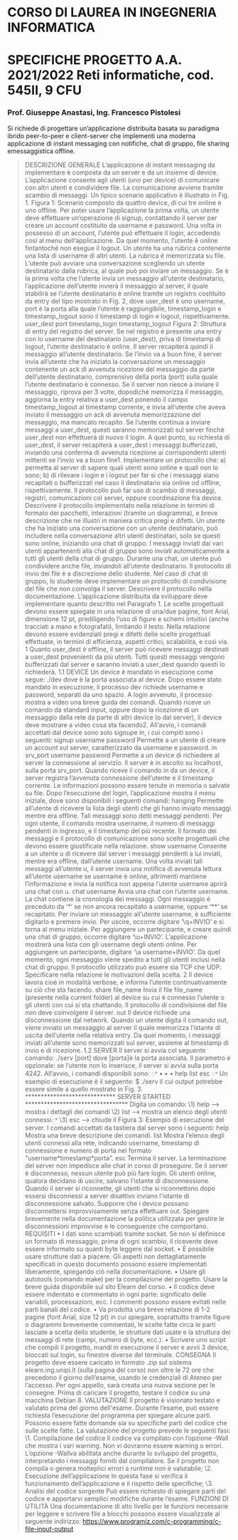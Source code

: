 # CORSO DI LAUREA IN INGEGNERIA INFORMATICA 
# SPECIFICHE PROGETTO A.A. 2021/2022 Reti informatiche, cod. 545II, 9 CFU 
### Prof. Giuseppe Anastasi, Ing. Francesco Pistolesi 
Si richiede di progettare un’applicazione distribuita basata su paradigma ibrido peer-to-peer e client-server che implementi una moderna applicazione di instant messaging con notifiche, chat di gruppo, file sharing emessaggistica offline. 
> DESCRIZIONE GENERALE L’applicazione di instant messaging da implementare è composta da un server e da un insieme di device. L’applicazione consente agli utenti (uno per device) di comunicare con altri utenti e condividere file. La comunicazione avviene tramite scambio di messaggi. Un tipico scenario applicativo è illustrato in Fig. 1. Figura 1: Scenario composto da quattro device, di cui tre online e uno offline. Per poter usare l’applicazione la prima volta, un utente deve effettuare un’operazione di signup, contattando il server per creare un account costituito da username e password. Una volta in possesso di un account, l’utente può effettuare il login, accedendo così al menu dell’applicazione. Da quel momento, l’utente è online fintantoché non esegue il logout. Un utente ha una rubrica contenente una lista di username di altri utenti. La rubrica è memorizzata su file. L’utente può avviare una conversazione scegliendo un utente destinatario dalla rubrica, al quale può poi inviare un messaggio. Se è la prima volta che l’utente invia un messaggio all’utente destinatario, l’applicazione dell’utente invierà il messaggio al server, il quale stabilirà se l’utente destinatario è online tramite un registro costituito da entry del tipo mostrato in Fig. 2, dove user\_dest è uno username, port è la porta alla quale l’utente è raggiungibile, timestamp\_login e timestamp\_logout sono il timestamp di login e logout, rispettivamente. user\_dest port timestamp\_login timestamp\_logout Figura 2: Struttura di entry del registro del server. Se nel registro è presente una entry con lo username del destinatario (user\_dest), priva di timestamp di logout, l’utente destinatario è online. Il server recapiterà quindi il messaggio all’utente destinatario. Se l’invio va a buon fine, il server invia all’utente che ha iniziato la conversazione un messaggio contenente un ack di avvenuta ricezione del messaggio da parte dell’utente destinatario, comprensivo della porta (port) sulla quale l’utente destinatario è connesso. Se il server non riesce a inviare il messaggio, riprova per 3 volte, dopodiché memorizza il messaggio, aggiorna la entry relativa a user\_dest ponendo il campo timestamp\_logout al timestamp corrente, e invia all’utente che aveva inviato il messaggio un ack di avvenuta memorizzazione del messaggio, ma mancato recapito. Se l’utente continua a inviare messaggi a user\_dest, questi saranno memorizzati sul server finché user\_dest non effettuerà di nuovo il login. A quel punto, su richiesta di user\_dest, il server recapiterà a user\_dest i messaggi bufferizzati, inviando una conferma di avvenuta ricezione ai corrispondenti utenti mittenti se l’invio va a buon fine1. Implementare un protocollo che: a) permetta al server di sapere quali utenti sono online e quali non lo sono; b) di rilevare i login e i logout per far sì che i messaggi siano recapitati o bufferizzati nel caso il destinatario sia online od offline, rispettivamente. Il protocollo può far uso di scambio di messaggi, registri, comunicazioni col server, oppure coordinazione fra device. Descrivere il protocollo implementato nella relazione in termini di formato dei pacchetti, interazioni (tramite un diagramma), e breve descrizione che ne illustri in maniera critica pregi e difetti. Un utente che ha iniziato una conversazione con un utente destinatario, può includere nella conversazione altri utenti destinatari, solo se questi sono online, iniziando una chat di gruppo. I messaggi inviati dai vari utenti appartenenti alla chat di gruppo sono inviati automaticamente a tutti gli utenti della chat di gruppo. Durante una chat, un utente può condividere anche file, inviandoli all’utente destinatario. Il protocollo di invio dei file è a discrezione dello studente. Nel caso di chat di gruppo, lo studente deve implementare un protocollo di condivisione del file che non coinvolga il server. Descrivere il protocollo nella documentazione. L’applicazione distribuita da sviluppare deve implementare quanto descritto nel Paragrafo 1. Le scelte progettuali devono essere spiegate in una relazione di una/due pagine, font Arial, dimensione 12 pt, prediligendo l’uso di figure e schemi intuitivi (anche tracciati a mano e fotografati), limitando il testo. Nella relazione devono essere evidenziati pregi e difetti delle scelte progettuali effettuate, in termini di efficienza, aspetti critici, scalabilità, e così via. 1 Quanto user\_dest è offline, il server può ricevere messaggi destinati a user\_dest provenienti da più utenti. Tutti questi messaggi vengono bufferizzati dal server e saranno inviati a user\_dest quando questi lo richiederà. 1.1 DEVICE Un device è mandato in esecuzione come segue: ./dev <porta> dove <porta> è la porta associata al device. Dopo essere stato mandato in esecuzione, il processo dev richiede username e password, separati da uno spazio. A login avvenuto, il processo mostra a video una breve guida dei comandi. Quando riceve un comando da standard input, oppure dopo la ricezione di un messaggio dalla rete da parte di altri device (o dal server), il device deve mostrare a video cosa sta facendo2. All’avvio, i comandi accettati dal device sono solo signupe in, i cui compiti sono i seguenti: signup username password Permette a un utente di creare un account sul server, caratterizzato da username e password. in srv\_port username password Permette a un device di richiedere al server la connessione al servizio. Il server è in ascolto su localhost, sulla porta srv\_port. Quando riceve il comando in da un device, il server registra l’avvenuta connessione dell’utente e il timestamp corrente. Le informazioni possono essere tenute in memoria o salvate su file. Dopo l’esecuzione del login, l’applicazione mostra il menu iniziale, dove sono disponibili i seguenti comandi: hanging Permette all’utente di ricevere la lista degli utenti che gli hanno inviato messaggi mentre era offline. Tali messaggi sono detti messaggi pendenti. Per ogni utente, il comando mostra username, il numero di messaggi pendenti in ingresso, e il timestamp del più recente. Il formato dei messaggi e il protocollo di comunicazione sono scelte progettuali che devono essere giustificate nella relazione. show username Consente a un utente u di ricevere dal server i messaggi pendenti a lui inviati, mentre era offline, dall’utente username. Una volta inviati tali messaggi all’utente u, il server invia una notifica di avvenuta lettura all’utente username se username è online, altrimenti mantiene l’informazione e invia la notifica non appena l’utente username aprirà una chat con u. chat username Avvia una chat con l’utente username. La chat contiene la cronologia dei messaggi. Ogni messaggio è preceduto da ‘\*’ se non ancora recapitato a username, oppure ‘\*\*’ se recapitato. Per inviare un messaggio all’utente username, è sufficiente digitarlo e premere invio. Per uscire, occorre digitare ‘\q+INVIO’ e si torna al menu iniziale. Per aggiungere un partecipante, e creare quindi una chat di gruppo, occorre digitare ‘\u+INVIO’. L’applicazione mostrerà una lista con gli username degli utenti online. Per aggiungere un partecipante, digitare ‘\a username+INVIO’. Da quel momento, ogni messaggio viene spedito a tutti gli utenti inclusi nella chat di gruppo. Il protocollo utilizzato può essere sia TCP che UDP. Specificare nella relazione le motivazioni della scelta. 2 Il device lavora cioè in modalità verbose, e informa l’utente continuativamente su ciò che sta facendo. share file\_name Invia il file file\_name (presente nella current folder) al device su cui è connesso l’utente o gli utenti con cui si sta chattando. Il protocollo di condivisione del file non deve coinvolgere il server. out Il device richiede una disconnessione dal network. Quando un utente digita il comando out, viene inviato un messaggio al server il quale memorizza l’istante di uscita dell’utente nella relativa entry. Da quel momento, i messaggi inviati all’utente sono memorizzati sul server, assieme al timestamp di invio e di ricezione. 1.2 SERVER Il server si avvia col seguente comando: ./serv [port] dove [porta]è la porta associata. Il parametro è opzionale: se l’utente non lo inserisce, il server si avvia sulla porta 4242. All’avvio, i comandi disponibili sono: ꢀ • • • help list esc ꢀ Un esempio di esecuzione è il seguente: $ ./serv il cui output potrebbe essere simile a quello mostrato in Fig. 3. \*\*\*\*\*\*\*\*\*\*\*\*\*\*\*\*\*\*\*\*\*\*\*\*\*\*\*\*\* SERVER STARTED \*\*\*\*\*\*\*\*\*\*\*\*\*\*\*\*\*\*\*\*\*\*\*\*\*\*\*\*\*\*\*\*\* Digita un comando: \1) help --> mostra i dettagli dei comandi \2) list --> mostra un elenco degli utenti connessiꢀ \3) esc --> chiude il Figura 3: Esempio di esecuzione del server. I comandi accettati da tastiera dal server sono i seguenti: help Mostra una breve descrizione dei comandi. list Mostra l’elenco degli utenti connessi alla rete, indicando username, timestamp di connessione e numero di porta nel formato “username\*timestamp\*porta”. esc Termina il server. La terminazione del server non impedisce alle chat in corso di proseguire. Se il server è disconnesso, nessun utente può più fare login. Gli utenti online, qualora decidano di uscire, salvano l’istante di disconnessione. Quando il server si riconnette, gli utenti che si riconnettono dopo essersi disconnessi a server disattivo inviano l’istante di disconnessione salvato. Supporre che i device possano disconnettersi improvvisamente senza effettuare out. Spiegare brevemente nella documentazione la politica utilizzata per gestire le disconnessioni improvvise e le conseguenze che comportano. REQUISITI • I dati sono scambiati tramite socket. Se non si definisce un formato di messaggio, prima di ogni scambio, il ricevente deve essere informato su quanti byte leggere dal socket. • È possibile usare strutture dati a piacere. Gli aspetti non dettagliatamente specificati in questo documento possono essere implementati liberamente, spiegando ciò nella documentazione. • Usare gli autotools (comando make) per la compilazione del progetto. Usare la breve guida disponibile sul sito Elearn del corso. • Il codice deve essere indentato e commentato in ogni parte: significato delle variabili, processazioni, ecc. I commenti possono essere evitati nelle parti banali del codice. • Va prodotta una breve relazione di 1-2 pagine (font Arial, size 12 pt) in cui spiegare, soprattutto tramite figure o diagrammi brevemente commentati, le scelte fatte circa le parti lasciate a scelta dello studente, le strutture dati usate e la struttura dei messaggi di rete (campi, numero di byte, ecc.). • Scrivere uno script che compili il progetto, mandi in esecuzione il server e avvii 3 device, bloccati sul login, su finestre diverse del terminale. CONSEGNA Il progetto deve essere caricato in formato .zip sul sistema elearn.ing.unipi.it (sulla pagina del corso) non oltre le 72 ore che precedono il giorno dell’esame, usando le credenziali di Ateneo per l’accesso. Per ogni appello, sarà creata una nuova sezione per le consegne. Prima di caricare il progetto, testare il codice su una macchina Debian 8. VALUTAZIONE Il progetto è visionato testato e valutato prima del giorno dell'esame. Durante l’esame, può essere richiesta l’esecuzione del programma per spiegare alcune parti. Possono essere fatte domande sia su specifiche parti del codice che sulle scelte fatte. La valutazione del progetto prevede le seguenti fasi: \1. Compilazione del codice Il codice va compilato con l’opzione -Wall che mostra i vari warning. Non vi dovranno essere warning o errori. L’opzione -Wallva abilitata anche durante lo sviluppo del progetto, interpretando i messaggi forniti dal compilatore. Se il progetto non compila o genera molteplici errori a runtime non è valutabile; \2. Esecuzione dell’applicazione In questa fase si verifica il funzionamento dell’applicazione e il rispetto delle specifiche; \3. Analisi del codice sorgente Può essere richiesto di spiegare parti del codice e apportarvi semplici modifiche durante l’esame. FUNZIONI DI UTILITÀ Una documentazione di alto livello per le funzioni necessarie per leggere e scrivere file a blocchi possono essere visualizzate al seguente indirizzo: https://www.programiz.com/c-programming/c-file-input-output
